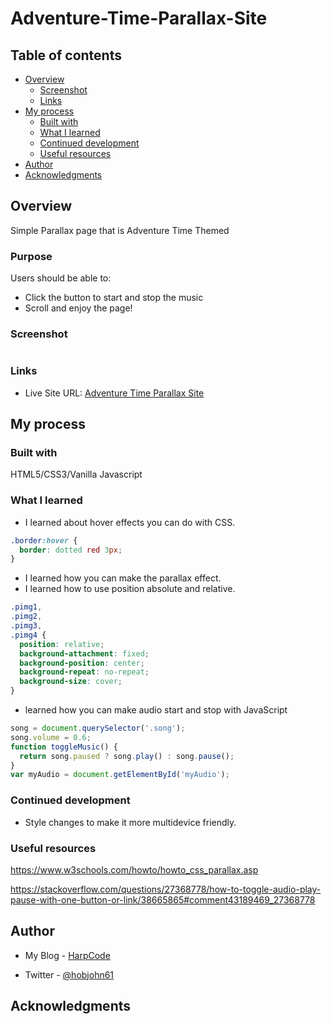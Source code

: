 # Adventure-Time-Parallax-Site

## Table of contents

- [Overview](#overview)
  - [Screenshot](#screenshot)
  - [Links](#links)
- [My process](#my-process)
  - [Built with](#built-with)
  - [What I learned](#what-i-learned)
  - [Continued development](#continued-development)
  - [Useful resources](#useful-resources)
- [Author](#author)
- [Acknowledgments](#acknowledgments)

## Overview
Simple Parallax page that is Adventure Time Themed

### Purpose

Users should be able to:

- Click the button to start and stop the music
- Scroll and enjoy the page!

### Screenshot
![]()

### Links

- Live Site URL: [Adventure Time Parallax Site](https://grassfinn.github.io/Adventure-Time-Parallax-Site/)

## My process

### Built with

HTML5/CSS3/Vanilla Javascript

### What I learned
* I learned about hover effects you can do with CSS.
```css
.border:hover {
  border: dotted red 3px;
}
```
* I learned how you can make the parallax effect.
* I learned how to use position absolute and relative.
```css
.pimg1,
.pimg2,
.pimg3,
.pimg4 {
  position: relative;
  background-attachment: fixed;
  background-position: center;
  background-repeat: no-repeat;
  background-size: cover;
}

```
* learned how you can make audio start and stop with JavaScript
```javascript
song = document.querySelector('.song');
song.volume = 0.6;
function toggleMusic() {
  return song.paused ? song.play() : song.pause();
}
var myAudio = document.getElementById('myAudio');
```
### Continued development
* Style changes to make it more multidevice friendly.


### Useful resources
https://www.w3schools.com/howto/howto_css_parallax.asp 

https://stackoverflow.com/questions/27368778/how-to-toggle-audio-play-pause-with-one-button-or-link/38665865#comment43189469_27368778



## Author

- My Blog - [HarpCode](https://harpcode.tech/)

- Twitter - [@hobjohn61](https://twitter.com/hobojohn61)


## Acknowledgments
